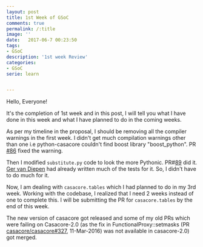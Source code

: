 ```yaml
---
layout: post
title: 1st Week of GSoC
comments: true
permalink: /:title
image: ''
date:   2017-06-7 00:23:50
tags:
- GSoC
description: '1st week Review'
categories:
- GSoC
serie: learn


---
```

Hello, Everyone!

It's the completion of 1st week and in this post, I will tell you what I have done in this week and what I have planned to do in the coming weeks.

As per my timeline in the proposal, I should be removing all the compiler warnings in the first week. I didn't get much compilation warnings other than one i.e  python-casacore couldn't find boost library "boost_python". PR [#86](https://github.com/casacore/python-casacore/pull/86/files) fixed the warning.

Then I modified `substitute.py` code to look the more Pythonic. PR#[89](https://github.com/casacore/python-casacore/pull/89) did it. [Ger van Diepen](https://github.com/gervandiepen) had already written much of the tests for it. So, I didn't have to do much for it.

Now, I am dealing with `casacore.tables` which I had planned to do in my 3rd week. Working with the codebase, I realized that I need 2 weeks instead of one to complete this. I will be submitting the PR for `casacore.tables` by the end of this week.

The new version of casacore got released and some of my old PRs which were failing on Casacore-2.0 (as the fix in FunctionalProxy::setmasks (PR [casacore/casacore#327](https://github.com/casacore/casacore/pull/327), 11-Mar-2016) was not available in casacore-2.0) got merged. 
